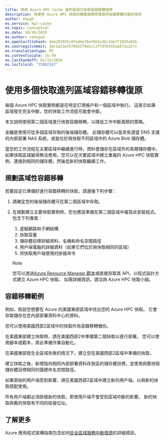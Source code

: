 ```yaml
---
title: 使用 Azure HPC Cache 進列區域冗余和容錯移轉復原
description: 為使用 Azure HPC 快取的嚴重損壞修復提供容錯移轉功能的技術
author: ekpgh
ms.service: hpc-cache
ms.topic: conceptual
ms.date: 10/30/2019
ms.author: rohogue
ms.openlocfilehash: 4eb203915c8fedbef6af0e5a3bc14eff1835a92b
ms.sourcegitcommit: 3dc1a23a7570552f0d1cc2ffdfb915ea871e257c
ms.translationtype: MT
ms.contentlocale: zh-TW
ms.lasthandoff: 01/15/2020
ms.locfileid: "75982167"
---
```

# <a name="use-multiple-caches-for-regional-failover-recovery"></a>使用多個快取進列區域容錯移轉復原

每個 Azure HPC 快取實例都是在特定訂用帳戶和一個區域中執行。 這表示如果區域發生完全中斷，您的快取工作流程可能會中斷。

本文說明使用第二個區域進行快取容錯移轉，以降低工作中斷風險的策略。

金鑰是使用可從多個區域存取的後端儲存體。 此儲存體可以是具有適當 DNS 支援的內部部署 NAS 系統，或是位於與快取不同區域中的 Azure Blob 儲存體。

當您的工作流程在主要區域中繼續進行時，資料會儲存在區域外的長期儲存體中。 如果快取區域變得無法使用，您可以在次要區域中建立重複的 Azure HPC 快取實例、連接到相同的儲存體，然後從新的快取繼續工作。

## <a name="planning-for-regional-failover"></a>規劃區域性容錯移轉

若要設定已準備好進行容錯移轉的快取，請遵循下列步驟：

1. 請確定您的後端儲存體可在第二個區域中存取。
1. 在規劃建立主要快取實例時，您也應該準備在第二個區域中複寫此安裝程式。 包含下列專案：

   1. 虛擬網路和子網結構
   1. 快取容量
   1. 儲存體目標詳細資料、名稱和命名空間路徑
   1. 用戶端電腦的詳細資料（如果它們位於與快取相同的區域）
   1. 供快取用戶端使用的掛接命令

   > [!NOTE]
   > 您可以透過[Azure Resource Manager 範本](../azure-resource-manager/templates/overview.md)或直接存取其 API，以程式設計方式建立 Azure HPC 快取。 如需詳細資訊，請洽詢 Azure HPC 快取小組。

## <a name="failover-example"></a>容錯移轉範例

例如，假設您想要在 Azure 的美國東部區域中找出您的 Azure HPC 快取。 它會存取儲存在您內部部署資料中心的資料。

您可以使用美國西部2區域中的快取作為容錯移轉備份。

在美國東部建立快取時，請在美國西部2中準備第二個快取以進行部署。 您可以使用腳本或範本，將此準備作業自動化。

在美國東部發生全區域失敗的情況下，建立您在美國西部2區域中準備的快取。

建立快取之後，新增指向相同內部部署資料存放區的儲存體目標，並使用與舊快取儲存體目標相同的匯總命名空間路徑。

如果原始的用戶端受到影響，請在美國西部2區域中建立新的用戶端，以與新的快取搭配使用。

所有用戶端都必須掛接新的快取，即使用戶端不會受到區域中斷的影響。 新的快取與舊的快取有不同的掛接位址。

## <a name="learn-more"></a>了解更多

Azure 應用程式架構指南包含如何[從全區域服務中斷復原](<https://docs.microsoft.com/azure/architecture/resiliency/recovery-loss-azure-region>)的詳細資訊。
<!-- this should be an internal link instead of a URL but I can't find the tree  -->
